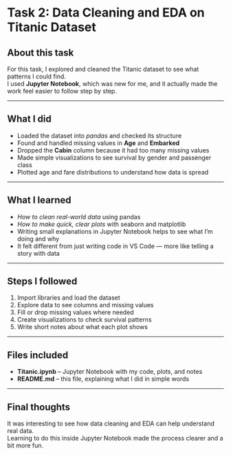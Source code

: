 # Task 2: Data Cleaning and EDA on Titanic Dataset

## About this task
For this task, I explored and cleaned the Titanic dataset to see what patterns I could find.  
I used **Jupyter Notebook**, which was new for me, and it actually made the work feel easier to follow step by step.

---

## What I did
- Loaded the dataset into *pandas* and checked its structure
- Found and handled missing values in **Age** and **Embarked**
- Dropped the **Cabin** column because it had too many missing values
- Made simple visualizations to see survival by gender and passenger class
- Plotted age and fare distributions to understand how data is spread

---

## What I learned
- *How to clean real-world data* using pandas
- *How to make quick, clear plots* with seaborn and matplotlib
- Writing small explanations in Jupyter Notebook helps to see what I’m doing and why
- It felt different from just writing code in VS Code — more like telling a story with data

---

## Steps I followed
1. Import libraries and load the dataset
2. Explore data to see columns and missing values
3. Fill or drop missing values where needed
4. Create visualizations to check survival patterns
5. Write short notes about what each plot shows

---

## Files included
- **Titanic.ipynb** – Jupyter Notebook with my code, plots, and notes
- **README.md** – this file, explaining what I did in simple words

---

## Final thoughts
It was interesting to see how data cleaning and EDA can help understand real data.  
Learning to do this inside Jupyter Notebook made the process clearer and a bit more fun.
